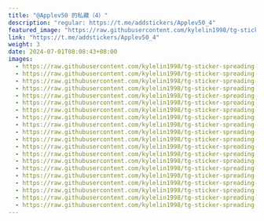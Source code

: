 ```yaml
---
title: "@Applev50 的私藏（4）"
description: "regular: https://t.me/addstickers/Applev50_4"
featured_image: "https://raw.githubusercontent.com/kylelin1998/tg-sticker-spreading-worldwide-images/main/img/4871a6b5-3c15-4916-a968-e4632b5a85df.jpg"
link: "https://t.me/addstickers/Applev50_4"
weight: 3
date: 2024-07-01T08:08:43+08:00
images:
  - https://raw.githubusercontent.com/kylelin1998/tg-sticker-spreading-worldwide-images/main/img/4871a6b5-3c15-4916-a968-e4632b5a85df.jpg
  - https://raw.githubusercontent.com/kylelin1998/tg-sticker-spreading-worldwide-images/main/img/c58bef7f-605f-476b-abeb-47880cfb4aed.jpg
  - https://raw.githubusercontent.com/kylelin1998/tg-sticker-spreading-worldwide-images/main/img/abe1bd51-bdf3-4a80-bba2-cd69d4cd8773.jpg
  - https://raw.githubusercontent.com/kylelin1998/tg-sticker-spreading-worldwide-images/main/img/6313b37d-90a0-4f46-bcc3-0cf94ac300f3.jpg
  - https://raw.githubusercontent.com/kylelin1998/tg-sticker-spreading-worldwide-images/main/img/6176987a-c3e0-4f33-9f4d-a64ab87794ae.jpg
  - https://raw.githubusercontent.com/kylelin1998/tg-sticker-spreading-worldwide-images/main/img/cc237182-60ea-4c5c-b38e-1bbe50c47d85.jpg
  - https://raw.githubusercontent.com/kylelin1998/tg-sticker-spreading-worldwide-images/main/img/b97f24b1-a0a0-4b3d-8b76-54a46b51d1f1.jpg
  - https://raw.githubusercontent.com/kylelin1998/tg-sticker-spreading-worldwide-images/main/img/22b960fc-7bf9-4cdd-9b45-95739f96a501.jpg
  - https://raw.githubusercontent.com/kylelin1998/tg-sticker-spreading-worldwide-images/main/img/2e9b910d-3569-4fa2-bd4f-cac7ef6dd6e0.jpg
  - https://raw.githubusercontent.com/kylelin1998/tg-sticker-spreading-worldwide-images/main/img/e83f4c08-506d-4408-9bb1-38aad7846c15.jpg
  - https://raw.githubusercontent.com/kylelin1998/tg-sticker-spreading-worldwide-images/main/img/6f65ebfc-db38-4ce7-a3db-fbad431695a8.jpg
  - https://raw.githubusercontent.com/kylelin1998/tg-sticker-spreading-worldwide-images/main/img/62fbd6c9-0a3d-4604-a153-e0bb826792aa.jpg
  - https://raw.githubusercontent.com/kylelin1998/tg-sticker-spreading-worldwide-images/main/img/93c92248-fae8-41ec-95b4-f5ed92bb57f6.jpg
  - https://raw.githubusercontent.com/kylelin1998/tg-sticker-spreading-worldwide-images/main/img/67e09a8d-d98e-4649-b9a5-6153ee61ee50.jpg
  - https://raw.githubusercontent.com/kylelin1998/tg-sticker-spreading-worldwide-images/main/img/d876605a-4a4c-4ab9-a244-04a17fef798d.jpg
  - https://raw.githubusercontent.com/kylelin1998/tg-sticker-spreading-worldwide-images/main/img/67f8c0ad-9962-41aa-bfa3-9c3074bb7325.jpg
  - https://raw.githubusercontent.com/kylelin1998/tg-sticker-spreading-worldwide-images/main/img/307de909-41d5-4678-80c6-42c573030370.jpg
  - https://raw.githubusercontent.com/kylelin1998/tg-sticker-spreading-worldwide-images/main/img/ff6aa29f-838c-40ad-a731-73a2faf94ebf.jpg
  - https://raw.githubusercontent.com/kylelin1998/tg-sticker-spreading-worldwide-images/main/img/a255cac3-ff86-4d4e-add2-1d3981284adf.jpg
  - https://raw.githubusercontent.com/kylelin1998/tg-sticker-spreading-worldwide-images/main/img/93f299aa-f96b-4c89-b1b7-951dcd0283c4.jpg
---
```

